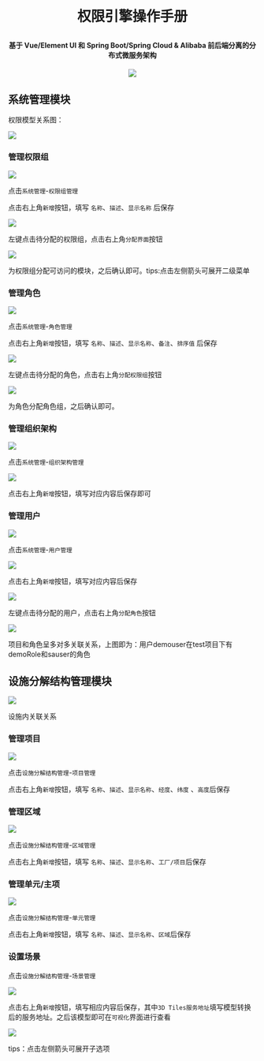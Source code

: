 <h1 align="center" style="margin: 30px 0 30px; font-weight: bold;">权限引擎操作手册</h1>
<h4 align="center">基于 Vue/Element UI 和 Spring Boot/Spring Cloud & Alibaba 前后端分离的分布式微服务架构</h4>
<p align="center">
    <a href="http://imc.smartsolutions.com.cn/login"></a>
    <a href="http://imc.smartsolutions.com.cn/login"><img src="https://img.shields.io/badge/IMC-v3.5.0-brightgreen.svg"></a>	
</p>

## 系统管理模块

权限模型关系图：

![](../img/权限关系.png)

### 管理权限组

![](../img/权限组入口.png)

点击`系统管理`-`权限组管理`

点击右上角`新增`按钮，填写 `名称`、`描述`、`显示名称` 后保存

![](../img/权限组分配界面.png)

左键点击待分配的权限组，点击右上角`分配界面`按钮

![](../img/权限组分配界面1.png)

为权限组分配可访问的模块，之后确认即可。tips:点击左侧箭头可展开二级菜单

### 管理角色

![](../img/角色管理入口.png)

点击`系统管理`-`角色管理`

点击右上角`新增`按钮，填写 `名称`、`描述`、`显示名称`、`备注`、`排序值` 后保存

![](../img/分配权限组.png)

左键点击待分配的角色，点击右上角`分配权限组`按钮

![](../img/分配权限组1.png)

为角色分配角色组，之后确认即可。

### 管理组织架构

![](../img/组织架构入口.png)

点击`系统管理`-`组织架构管理`

![](../img/新增组织.png)

点击右上角`新增`按钮，填写对应内容后保存即可

### 管理用户

![](../img/用户管理入口.png)

点击`系统管理`-`用户管理`

![](../img/新增用户.png)

点击右上角`新增`按钮，填写对应内容后保存

![](../img/分配角色.png)

左键点击待分配的用户，点击右上角`分配角色`按钮

![](../img/分配角色1.png)

项目和角色呈多对多关联关系，上图即为：用户demouser在test项目下有demoRole和sauser的角色

## 设施分解结构管理模块

![](../img/设施分解关系.png)

设施内关联关系

### 管理项目

![](../img/项目管理入口.png)

点击`设施分解结构管理`-`项目管理`

点击右上角`新增`按钮，填写 `名称`、`描述`、`显示名称`、`经度`、`纬度` 、`高度`后保存    

### 管理区域

![](../img/区域管理入口.png)

点击`设施分解结构管理`-`区域管理`

点击右上角`新增`按钮，填写 `名称`、`描述`、`显示名称`、`工厂/项目`后保存

### 管理单元/主项

![](../img/单元管理.png)

点击`设施分解结构管理`-`单元管理`

点击右上角`新增`按钮，填写 `名称`、`描述`、`显示名称`、`区域`后保存

### 设置场景

点击`设施分解结构管理`-`场景管理`

![](../img/新增场景.png)

点击右上角`新增`按钮，填写相应内容后保存，其中`3D Tiles服务地址`填写模型转换后的服务地址。之后该模型即可在`可视化`界面进行查看

![](../img/设施选项.png)

tips：点击左侧箭头可展开子选项